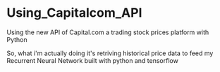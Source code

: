 # Using_Capitalcom_API
Using the new API of Capital.com a trading stock prices platform with Python

So, what i'm actually doing it's retriving historical price data to feed my Recurrent Neural Network built with python and tensorflow
